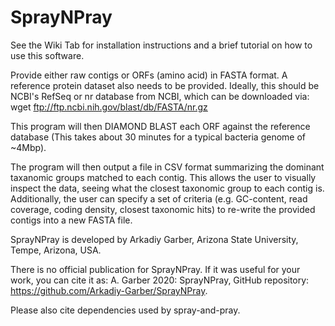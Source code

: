 # SprayNPray

See the Wiki Tab for installation instructions and a brief tutorial on how to use this software.


Provide either raw contigs or ORFs (amino acid) in FASTA format.
A reference protein dataset also needs to be provided. Ideally, this should be NCBI's RefSeq or nr database from NCBI, 
which can be downloaded via: wget ftp://ftp.ncbi.nih.gov/blast/db/FASTA/nr.gz

This program will then DIAMOND BLAST each ORF against the reference database
(This takes about 30 minutes for a typical bacteria genome of ~4Mbp).

The program will then output a file in CSV format summarizing the dominant taxanomic groups matched to each contig.
This allows the user to visually inspect the data, seeing what the closest taxonomic group to each contig is.
Additionally, the user can specify a set of criteria (e.g. GC-content, read coverage, coding density, closest taxonomic hits) to re-write the provided contigs into a new FASTA file.

SprayNPray is developed by Arkadiy Garber, Arizona State University, Tempe, Arizona, USA.

There is no official publication for SprayNPray. If it was useful for your work, you can cite it as: A. Garber 2020: SprayNPray, GitHub repository: https://github.com/Arkadiy-Garber/SprayNPray.

Please also cite dependencies used by spray-and-pray.
